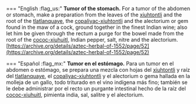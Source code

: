 
=== "English :flag_us:"
    **Tumor of the stomach.** For a tumor of the abdomen or stomach, make a preparation from the leaves of the [xiuhtontli](Xiuhtontli.md) and the root of the [tlatlanquaye](Tlatlanquaye.md), the [copaliyac-xiuhtontli](Copaliyac-xiuhtontli.md) and the alectorium or gem found in the maw of a cock, ground together in the finest Indian wine; also let him be given through the rectum a purge for the bowel made from the root of the [cococ-xiuhuitl](Cococ-xihuitl.md), Indian pepper, salt, nitre and the alectorium.  
    [https://archive.org/details/aztec-herbal-of-1552/page/52](https://archive.org/details/aztec-herbal-of-1552/page/52)  


=== "Español :flag_mx:"
    **Tumor en el estómago.** Para un tumor en el abdomen o estómago, se prepara una mezcla con hojas del [xiuhtontli](Xiuhtontli.md) y raíz del [tlatlanquaye](Tlatlanquaye.md), el [copaliyac-xiuhtontli](Copaliyac-xiuhtontli.md) y el alectorium o gema hallada en la molleja de un gallo, todo triturado en el vino indígena más fino; también se le debe administrar por el recto un purgante intestinal hecho de la raíz del [cococ-xiuhuitl](Cococ-xihuitl.md), pimienta india, sal, salitre y el alectorium.  

